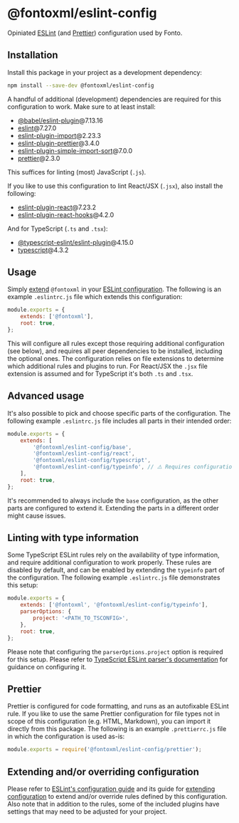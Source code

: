 # @fontoxml/eslint-config

Opiniated [ESLint](https://eslint.org/) (and [Prettier](https://prettier.io/)) configuration used by Fonto.

## Installation

Install this package in your project as a development dependency:

```sh
npm install --save-dev @fontoxml/eslint-config
```

A handful of additional (development) dependencies are required for this configuration to work. Make sure to at least install:

-   [@babel/eslint-plugin](https://www.npmjs.com/package/@babel/eslint-plugin)@7.13.16
-   [eslint](https://www.npmjs.com/package/eslint)@7.27.0
-   [eslint-plugin-import](https://www.npmjs.com/package/eslint-plugin-import)@2.23.3
-   [eslint-plugin-prettier](https://www.npmjs.com/package/eslint-plugin-prettier)@3.4.0
-   [eslint-plugin-simple-import-sort](https://www.npmjs.com/package/eslint-plugin-simple-import-sort)@7.0.0
-   [prettier](https://www.npmjs.com/package/prettier)@2.3.0

This suffices for linting (most) JavaScript (`.js`).

If you like to use this configuration to lint React/JSX (`.jsx`), also install the following:

-   [eslint-plugin-react](https://www.npmjs.com/package/eslint-plugin-react)@7.23.2
-   [eslint-plugin-react-hooks](https://www.npmjs.com/package/eslint-plugin-react-hooks)@4.2.0

And for TypeScript (`.ts` and `.tsx`):

-   [@typescript-eslint/eslint-plugin](https://www.npmjs.com/package/@typescript-eslint/eslint-plugin)@4.15.0
-   [typescript](https://www.npmjs.com/package/typescript)@4.3.2

## Usage

Simply [extend](https://eslint.org/docs/user-guide/configuring/configuration-files#extending-configuration-files) `@fontoxml` in your [ESLint configuration](https://eslint.org/docs/user-guide/getting-started). The following is an example `.eslintrc.js` file which extends this configuration:

```javascript
module.exports = {
	extends: ['@fontoxml'],
	root: true,
};
```

This will configure all rules except those requiring additional configuration (see below), and requires all peer dependencies to be installed, including the optional ones. The configuration relies on file extensions to determine which additional rules and plugins to run. For React/JSX the `.jsx` file extension is assumed and for TypeScript it's both `.ts` and `.tsx`.

## Advanced usage

It's also possible to pick and choose specific parts of the configuration. The following example `.eslintrc.js` file includes all parts in their intended order:

```javascript
module.exports = {
	extends: [
		'@fontoxml/eslint-config/base',
		'@fontoxml/eslint-config/react',
		'@fontoxml/eslint-config/typescript',
		'@fontoxml/eslint-config/typeinfo', // ⚠️ Requires configuration, see below.
	],
	root: true,
};
```

It's recommended to always include the `base` configuration, as the other parts are configured to extend it. Extending the parts in a different order might cause issues.

## Linting with type information

Some TypeScript ESLint rules rely on the availability of type information, and require additional configuration to work properly. These rules are disabled by default, and can be enabled by extending the `typeinfo` part of the configuration. The following example `.eslintrc.js` file demonstrates this setup:

```javascript
module.exports = {
	extends: ['@fontoxml', '@fontoxml/eslint-config/typeinfo'],
	parserOptions: {
		project: '<PATH_TO_TSCONFIG>',
	},
	root: true,
};
```

Please note that configuring the `parserOptions.project` option is required for this setup. Please refer to [TypeScript ESLint parser's documentation](https://www.npmjs.com/package/@typescript-eslint/parser) for guidance on configuring it.

## Prettier

Prettier is configured for code formatting, and runs as an autofixable ESLint rule. If you like to use the same Prettier configuration for file types not in scope of this configuration (e.g. HTML, Markdown), you can import it directly from this package. The following is an example `.prettierrc.js` file in which the configuration is used as-is:

```javascript
module.exports = require('@fontoxml/eslint-config/prettier');
```

## Extending and/or overriding configuration

Please refer to [ESLint's configuration guide](https://eslint.org/docs/user-guide/configuring/) and its guide for [extending configuration](https://eslint.org/docs/user-guide/configuring/configuration-files#extending-configuration-files) to extend and/or override rules defined by this configuration. Also note that in addition to the rules, some of the included plugins have settings that may need to be adjusted for your project.
